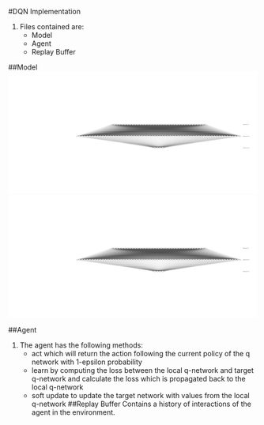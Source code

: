 #DQN Implementation

1. Files contained are:
     * Model 
     * Agent
     * Replay Buffer

##Model
![Alt text](images/nn.svg)
<img src="images/nn.svg">

##Agent
1. The agent has the following methods:
    * act which will return the action following the current policy of the q network with 1-epsilon probability
    * learn by computing the loss between the local q-network and target q-network and calculate the loss which is 
      propagated back to the local q-network
    * soft update to update the target network with values from the local q-network
##Replay Buffer
Contains a history of interactions of the agent in the environment.